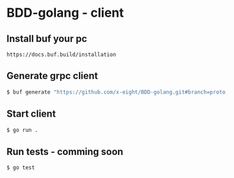 # BDD-golang - client

## Install buf your pc
```
https://docs.buf.build/installation
```

## Generate grpc client

```sh
$ buf generate "https://github.com/x-eight/BDD-golang.git#branch=proto,subdir=proto"
```

## Start client

```sh
$ go run .
```

## Run tests - comming soon

```sh
$ go test 
```
